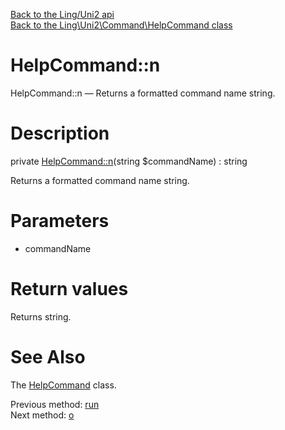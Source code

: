 [Back to the Ling/Uni2 api](https://github.com/lingtalfi/Uni2/blob/master/doc/api/Ling/Uni2.md)<br>
[Back to the Ling\Uni2\Command\HelpCommand class](https://github.com/lingtalfi/Uni2/blob/master/doc/api/Ling/Uni2/Command/HelpCommand.md)


HelpCommand::n
================



HelpCommand::n — Returns a formatted command name string.




Description
================


private [HelpCommand::n](https://github.com/lingtalfi/Uni2/blob/master/doc/api/Ling/Uni2/Command/HelpCommand/n.md)(string $commandName) : string




Returns a formatted command name string.




Parameters
================


- commandName

    


Return values
================

Returns string.








See Also
================

The [HelpCommand](https://github.com/lingtalfi/Uni2/blob/master/doc/api/Ling/Uni2/Command/HelpCommand.md) class.

Previous method: [run](https://github.com/lingtalfi/Uni2/blob/master/doc/api/Ling/Uni2/Command/HelpCommand/run.md)<br>Next method: [o](https://github.com/lingtalfi/Uni2/blob/master/doc/api/Ling/Uni2/Command/HelpCommand/o.md)<br>

